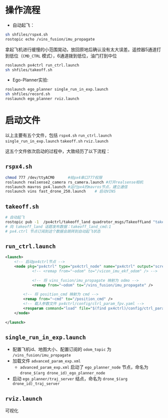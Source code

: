 # 操作流程
* 自动起飞：

```sh
sh shfiles/rspx4.sh
rostopic echo /vins_fusion/imu_propagate
```
拿起飞机进行缓慢的小范围晃动，放回原地后确认没有太大误差。遥控器5通道打到低位（`CMD_CTRL` 模式），6通道拨到低位，油门打到中位

```sh
roslaunch px4ctrl run_ctrl.launch
sh shfiles/takeoff.sh
```

* Ego-Planner实验:
```sh
roslaunch ego_planner single_run_in_exp.launch
sh shfiles/record.sh
roslaunch ego_planner rviz.launch
```

# 启动文件

以上主要有五个文件，包括 `rspx4.sh`  `run_ctrl.launch` `single_run_in_exp.launch` `takeoff.sh`  `rviz.launch`

这五个文件依次启动的过程中，大致经历了以下流程：

## `rspx4.sh`

```sh
chmod 777 /dev/ttyACM0		#给px4串口777权限
roslaunch realsense2_camera rs_camera.launch #打开realsense相机
roslaunch mavros px4.launch	#运行px4的mavros节点，建立通信
roslaunch vins fast_drone_250.launch	# 启动VINS
```

## `takeoff.sh`
```sh
# 自动起飞
rostopic pub -1  /px4ctrl/takeoff_land quadrotor_msgs/TakeoffLand "takeoff_land_cmd: 1" 
# 向 takeoff_land 话题发布数据：takeoff_land_cmd:1 
# px4.ctrl 节点订阅到这个数据会跳转到自动起飞状态
```

## `run_ctrl.launch` 

```xml
<launch>
    <!-- 启动px4ctrl节点 -->
	<node pkg="px4ctrl" type="px4ctrl_node" name="px4ctrl" output="screen">
        	<!-- <remap from="~odom" to="/vicon_imu_ekf_odom" /> -->
			
            <!-- 将 vins_fusion/imu_propagate 映射为 odmo -->
			<remap from="~odom" to="/vins_fusion/imu_propagate" />
        
        <!-- 将 position_cmd 映射为 cmd -->
		<remap from="~cmd" to="/position_cmd" />
        <!-- 载入参数文件 px4ctrl/config/ctrl_param_fpv.yaml -->
        <rosparam command="load" file="$(find px4ctrl)/config/ctrl_param_fpv.yaml" />
	</node>
 
</launch>
```

## `single_run_in_exp.launch`

* 配置飞机id、地图大小、配置订阅的 `odom_topic` 为 `/vins_fusion/imu_propagate`
* 加载文件 `advanced_param_exp.xml`
  * `advanced_param_exp.xml` 启动了 `ego_planner_node` 节点，命名为 `drone_$(arg drone_id)_ego_planner_node`
* 启动 `ego_planner/traj_server` 结点，命名为 `drone_$(arg drone_id)_traj_server`


## `rviz.launch`

可视化
